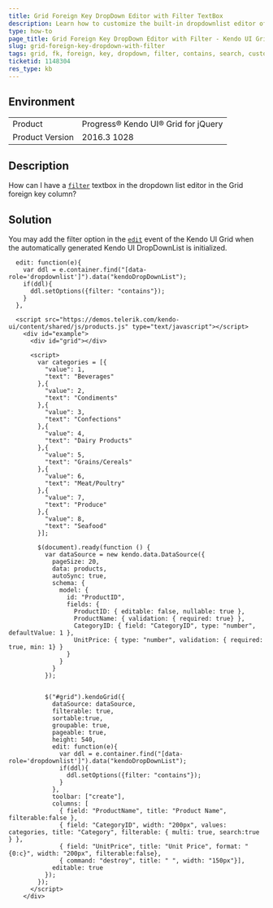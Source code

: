 ```yaml
---
title: Grid Foreign Key DropDown Editor with Filter TextBox
description: Learn how to customize the built-in dropdownlist editor of the foreign key column to include a filter in the Kendo UI Grid.
type: how-to
page_title: Grid Foreign Key DropDown Editor with Filter - Kendo UI Grid for jQuery
slug: grid-foreign-key-dropdown-with-filter
tags: grid, fk, foreign, key, dropdown, filter, contains, search, custom, edit
ticketid: 1148304
res_type: kb
---
```


## Environment

<table>
 <tr>
  <td>Product</td>
  <td>Progress® Kendo UI® Grid for jQuery</td> 
 </tr>
 <tr>
  <td>Product Version</td>
  <td>2016.3 1028</td>
 </tr>
</table>


## Description

How can I have a [`filter`](/api/javascript/ui/dropdownlist/configuration/filter) textbox in the dropdown list editor in the Grid foreign key column?

## Solution

You may add the filter option in the [`edit`](/api/javascript/ui/grid/events/edit) event of the Kendo UI Grid when the automatically generated Kendo UI DropDownList is initialized.

```
  edit: function(e){
    var ddl = e.container.find("[data-role='dropdownlist']").data("kendoDropDownList");
    if(ddl){
      ddl.setOptions({filter: "contains"});
    }              		
  },
```

```dojo
  <script src="https://demos.telerik.com/kendo-ui/content/shared/js/products.js" type="text/javascript"></script>
    <div id="example">
      <div id="grid"></div>

      <script>
        var categories = [{
          "value": 1,
          "text": "Beverages"
        },{
          "value": 2,
          "text": "Condiments"
        },{
          "value": 3,
          "text": "Confections"
        },{
          "value": 4,
          "text": "Dairy Products"
        },{
          "value": 5,
          "text": "Grains/Cereals"
        },{
          "value": 6,
          "text": "Meat/Poultry"
        },{
          "value": 7,
          "text": "Produce"
        },{
          "value": 8,
          "text": "Seafood"
        }];

        $(document).ready(function () {
          var dataSource = new kendo.data.DataSource({
            pageSize: 20,
            data: products,
            autoSync: true,
            schema: {
              model: {
                id: "ProductID",
                fields: {
                  ProductID: { editable: false, nullable: true },
                  ProductName: { validation: { required: true} },
                  CategoryID: { field: "CategoryID", type: "number", defaultValue: 1 },
                  UnitPrice: { type: "number", validation: { required: true, min: 1} }
                }
              }
            }
          });


          $("#grid").kendoGrid({
            dataSource: dataSource,
            filterable: true,
            sortable:true,
            groupable: true,
            pageable: true,
            height: 540,
            edit: function(e){
              var ddl = e.container.find("[data-role='dropdownlist']").data("kendoDropDownList");
              if(ddl){
                ddl.setOptions({filter: "contains"});
              }              		
            },
            toolbar: ["create"],
            columns: [
              { field: "ProductName", title: "Product Name", filterable:false },
              { field: "CategoryID", width: "200px", values: categories, title: "Category", filterable: { multi: true, search:true } },
              { field: "UnitPrice", title: "Unit Price", format: "{0:c}", width: "200px", filterable:false},
              { command: "destroy", title: " ", width: "150px"}],
            editable: true
          });
        });
      </script>
    </div>
```

